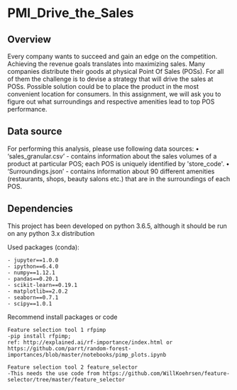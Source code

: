 # PMI_Drive_the_Sales

## Overview
Every company wants to succeed and gain an edge on the competition. Achieving the revenue goals translates into maximizing sales. Many companies distribute their goods at physical Point Of Sales (POSs). For all of them the challenge is to devise a strategy that will drive the sales at POSs. Possible solution could be to place the product in the most convenient location for consumers. In this assignment, we will ask you to figure out what surroundings and respective amenities lead to top POS performance. 

## Data source

For performing this analysis, please use following data sources:
•	‘sales_granular.csv’ - contains information about the sales volumes of a product at particular POS; each POS is uniquely identified by 'store_code'.
•	‘Surroundings.json’ - contains information about 90 different amenities (restaurants, shops, beauty salons etc.) that are in the surroundings of each POS.


## Dependencies

This project has been developed on python 3.6.5, although it should be run on any python 3.x distribution

Used packages (conda):
```
- jupyter==1.0.0
- ipython==6.4.0
- numpy==1.12.1
- pandas==0.20.1
- scikit-learn==0.19.1
- matplotlib==2.0.2
- seaborn==0.7.1
- scipy==1.0.1
```
Recommend install packages or code
```
Feature selection tool 1 rfpimp
-pip install rfpimp; 
ref: http://explained.ai/rf-importance/index.html or https://github.com/parrt/random-forest-importances/blob/master/notebooks/pimp_plots.ipynb

Feature selection tool 2 feature_selector
-This needs the use code from https://github.com/WillKoehrsen/feature-selector/tree/master/feature_selector
```
